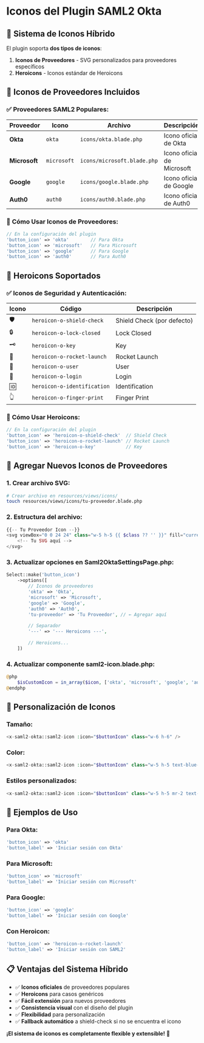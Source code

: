 # Iconos del Plugin SAML2 Okta

## 🎨 **Sistema de Iconos Híbrido**

El plugin soporta **dos tipos de iconos**:

1. **Iconos de Proveedores** - SVG personalizados para proveedores específicos
2. **Heroicons** - Iconos estándar de Heroicons

## 🏢 **Iconos de Proveedores Incluidos**

### ✅ **Proveedores SAML2 Populares:**

| Proveedor | Icono | Archivo | Descripción |
|-----------|-------|---------|-------------|
| **Okta** | `okta` | `icons/okta.blade.php` | Icono oficial de Okta |
| **Microsoft** | `microsoft` | `icons/microsoft.blade.php` | Icono oficial de Microsoft |
| **Google** | `google` | `icons/google.blade.php` | Icono oficial de Google |
| **Auth0** | `auth0` | `icons/auth0.blade.php` | Icono oficial de Auth0 |

### 🎯 **Cómo Usar Iconos de Proveedores:**

```php
// En la configuración del plugin
'button_icon' => 'okta'        // Para Okta
'button_icon' => 'microsoft'   // Para Microsoft
'button_icon' => 'google'      // Para Google
'button_icon' => 'auth0'       // Para Auth0
```

## 🦸 **Heroicons Soportados**

### ✅ **Iconos de Seguridad y Autenticación:**

| Icono | Código | Descripción |
|-------|--------|-------------|
| 🛡️ | `heroicon-o-shield-check` | Shield Check (por defecto) |
| 🔒 | `heroicon-o-lock-closed` | Lock Closed |
| 🗝️ | `heroicon-o-key` | Key |
| 🚀 | `heroicon-o-rocket-launch` | Rocket Launch |
| 👤 | `heroicon-o-user` | User |
| 🔑 | `heroicon-o-login` | Login |
| 🆔 | `heroicon-o-identification` | Identification |
| 👆 | `heroicon-o-finger-print` | Finger Print |

### 🎯 **Cómo Usar Heroicons:**

```php
// En la configuración del plugin
'button_icon' => 'heroicon-o-shield-check'  // Shield Check
'button_icon' => 'heroicon-o-rocket-launch' // Rocket Launch
'button_icon' => 'heroicon-o-key'           // Key
```

## 🔧 **Agregar Nuevos Iconos de Proveedores**

### 1. **Crear archivo SVG:**

```bash
# Crear archivo en resources/views/icons/
touch resources/views/icons/tu-proveedor.blade.php
```

### 2. **Estructura del archivo:**

```php
{{-- Tu Proveedor Icon --}}
<svg viewBox="0 0 24 24" class="w-5 h-5 {{ $class ?? '' }}" fill="currentColor">
    <!-- Tu SVG aquí -->
</svg>
```

### 3. **Actualizar opciones en Saml2OktaSettingsPage.php:**

```php
Select::make('button_icon')
    ->options([
        // Iconos de proveedores
        'okta' => 'Okta',
        'microsoft' => 'Microsoft',
        'google' => 'Google',
        'auth0' => 'Auth0',
        'tu-proveedor' => 'Tu Proveedor', // ← Agregar aquí
        
        // Separador
        '---' => '--- Heroicons ---',
        
        // Heroicons...
    ])
```

### 4. **Actualizar componente saml2-icon.blade.php:**

```php
@php
    $isCustomIcon = in_array($icon, ['okta', 'microsoft', 'google', 'auth0', 'tu-proveedor']); // ← Agregar aquí
@endphp
```

## 🎨 **Personalización de Iconos**

### **Tamaño:**
```php
<x-saml2-okta::saml2-icon :icon="$buttonIcon" class="w-6 h-6" />
```

### **Color:**
```php
<x-saml2-okta::saml2-icon :icon="$buttonIcon" class="w-5 h-5 text-blue-500" />
```

### **Estilos personalizados:**
```php
<x-saml2-okta::saml2-icon :icon="$buttonIcon" class="w-5 h-5 mr-2 text-white" />
```

## 🚀 **Ejemplos de Uso**

### **Para Okta:**
```php
'button_icon' => 'okta'
'button_label' => 'Iniciar sesión con Okta'
```

### **Para Microsoft:**
```php
'button_icon' => 'microsoft'
'button_label' => 'Iniciar sesión con Microsoft'
```

### **Para Google:**
```php
'button_icon' => 'google'
'button_label' => 'Iniciar sesión con Google'
```

### **Con Heroicon:**
```php
'button_icon' => 'heroicon-o-rocket-launch'
'button_label' => 'Iniciar sesión con SAML2'
```

## 📋 **Ventajas del Sistema Híbrido**

- ✅ **Iconos oficiales** de proveedores populares
- ✅ **Heroicons** para casos genéricos
- ✅ **Fácil extensión** para nuevos proveedores
- ✅ **Consistencia visual** con el diseño del plugin
- ✅ **Flexibilidad** para personalización
- ✅ **Fallback automático** a shield-check si no se encuentra el icono

**¡El sistema de iconos es completamente flexible y extensible!** 🎉
